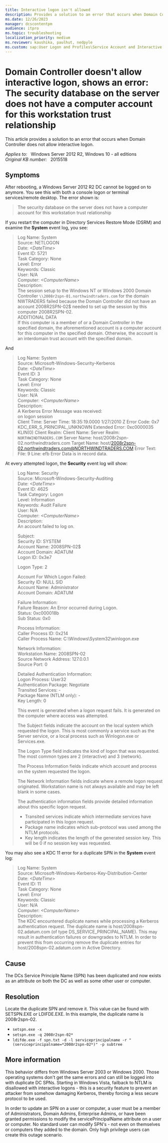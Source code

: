 ```yaml
---
title: Interactive logon isn't allowed
description: Provides a solution to an error that occurs when Domain Controller does not allow interactive logon.
ms.date: 12/26/2023
manager: dcscontentpm
audience: itpro
ms.topic: troubleshooting
localization_priority: medium
ms.reviewer: kaushika, paulhut, nedpyle
ms.custom: sap:User Logon and Profiles\Service Account and Interactive User Logon Issues and Credential Providers, csstroubleshoot
---
```

# Domain Controller doesn't allow interactive logon, shows an error: The security database on the server does not have a computer account for this workstation trust relationship

This article provides a solution to an error that occurs when Domain Controller does not allow interactive logon.

_Applies to:_ &nbsp; Windows Server 2012 R2, Windows 10 - all editions  
_Original KB number:_ &nbsp; 2015518

## Symptoms

After rebooting, a Windows Server 2012 R2 DC cannot be logged on to anymore. You see this with both a console logon or terminal services/remote desktop. The error shown is:

> The security database on the server does not have a computer account for this workstation trust relationship

If you restart the computer in Directory Services Restore Mode (DSRM) and examine the **System** event log, you see:

> Log Name:      System  
Source:        NETLOGON  
Date:          *\<DateTime>*  
Event ID:      5721  
Task Category: None  
Level:         Error  
Keywords:      Classic  
User:          N/A  
Computer:      *\<ComputerName>*  
Description:  
The session setup to the Windows NT or Windows 2000 Domain Controller `\\2008r2spn-01.northwindtraders.com` for the domain NWTRADERS failed because the Domain Controller did not have an account 2008R2SPN-02$ needed to set up the session by this computer 2008R2SPN-02.  
ADDITIONAL DATA  
If this computer is a member of or a Domain Controller in the specified domain, the aforementioned account is a computer account for this computer in the specified domain. Otherwise, the account is an interdomain trust account with the specified domain.

And

> Log Name:      System  
Source:        Microsoft-Windows-Security-Kerberos  
Date:          *\<DateTime>*  
Event ID:      3  
Task Category: None  
Level:         Error  
Keywords:      Classic  
User:          N/A  
Computer:      *\<ComputerName>*  
Description:  
A Kerberos Error Message was received:  
on logon session  
Client Time:
Server Time: 18:35:19.0000 1/27/2010 Z
Error Code: 0x7  KDC_ERR_S_PRINCIPAL_UNKNOWN
Extended Error: 0xc0000035 KLIN(0)
Client Realm:
Client Name:
Server Realm: `NORTHWINDTRADERS.COM`
Server Name: host/2008r2spn-02.northwindtraders.com
Target Name: host/2008r2spn-02.northwindtraders.com@NORTHWINDTRADERS.COM
Error Text:
File: 9
Line: efb
Error Data is in record data.

At every attempted logon, the **Security** event log will show:

> Log Name:      Security  
Source:        Microsoft-Windows-Security-Auditing  
Date:          *\<DateTime>*  
Event ID:      4625  
Task Category: Logon  
Level:         Information  
Keywords:      Audit Failure  
User:          N/A  
Computer:      *\<ComputerName>*  
Description:  
An account failed to log on.  
>
> Subject:  
Security ID:  SYSTEM  
Account Name:  2008SPN-02$  
Account Domain:  ADATUM  
Logon ID:  0x3e7  
>
>Logon Type:   2  
>
> Account For Which Logon Failed:  
Security ID:  NULL SID  
Account Name:  Administrator  
Account Domain:  ADATUM  
>
> Failure Information:  
Failure Reason:  An Error occurred during Logon.  
Status:   0xc000018b  
Sub Status:  0x0
>
> Process Information:  
Caller Process ID: 0x214  
Caller Process Name: C:\Windows\System32\winlogon.exe
>
> Network Information:  
Workstation Name: 2008SPN-02  
Source Network Address: 127.0.0.1  
Source Port:  0
>
> Detailed Authentication Information:  
Logon Process:  User32  
Authentication Package: Negotiate  
Transited Services: -  
Package Name (NTLM only): -  
Key Length:  0
>
> This event is generated when a logon request fails. It is generated on the computer where access was attempted.
>
> The Subject fields indicate the account on the local system which requested the logon. This is most commonly a service such as the Server service, or a local process such as Winlogon.exe or Services.exe.
>
> The Logon Type field indicates the kind of logon that was requested. The most common types are 2 (interactive) and 3 (network).
>
> The Process Information fields indicate which account and process on the system requested the logon.
>
> The Network Information fields indicate where a remote logon request originated. Workstation name is not always available and may be left blank in some cases.
>
> The authentication information fields provide detailed information about this specific logon request.
>
> - Transited services indicate which intermediate services have participated in this logon request.  
> - Package name indicates which sub-protocol was used among the NTLM protocols.  
> - Key length indicates the length of the generated session key. This will be 0 if no session key was requested.

You may also see a KDC 11 error for a duplicate SPN in the **System** event log:

> Log Name:      System  
Source:        Microsoft-Windows-Kerberos-Key-Distribution-Center  
Date:          *\<DateTime>*  
Event ID:      11  
Task Category: None  
Level:         Error  
Keywords:      Classic  
User:          N/A  
Computer:      *\<ComputerName>*  
Description:  
The KDC encountered duplicate names while processing a Kerberos authentication request. The duplicate name is host/2008spn-02.adatum.com (of type DS_SERVICE_PRINCIPAL_NAME). This may result in authentication failures or downgrades to NTLM. In order to prevent this from occurring remove the duplicate entries for host/2008spn-02.adatum.com in Active Directory.

## Cause

The DCs Service Principle Name (SPN) has been duplicated and now exists as an attribute on both the DC as well as some other user or computer.

## Resolution

Locate the duplicate SPN and remove it. This value can be found with SETSPN.EXE or LDIFDE.EXE. In this example, the duplicate name is 2008r2spn-02.

- `setspn.exe -x`
- `setspn.exe -q 2008r2spn-02*`
- `ldifde.exe -f spn.txt -d -l serviceprincipalname -r "(serviceprincipalname=*2008r2spn-02*)" -p subtree`

## More information

This behavior differs from Windows Server 2003 or Windows 2000. Those operating systems don't get the same errors and can still be logged into with duplicate DC SPNs. Starting in Windows Vista, failback to NTLM is disallowed with interactive logons - this is a security feature to prevent an attacker from somehow damaging Kerberos, thereby forcing a less secure protocol to be used.

In order to update an SPN on a user or computer, a user must be a member of Administrators, Domain Admins, Enterprise Admins, or have been granted permissions to modify the servicePrincipalName attribute on a user or computer. No standard user can modify SPN's - not even on themselves or computers they added to the domain. Only high privilege users can create this outage scenario.
